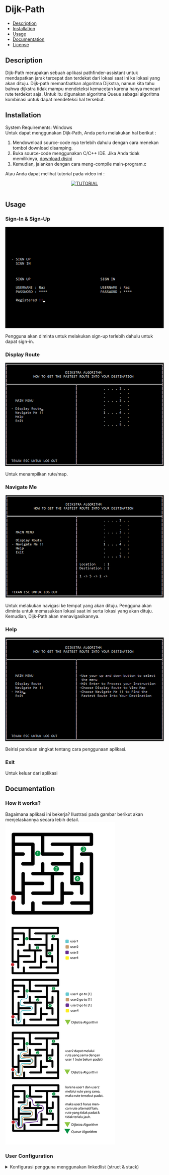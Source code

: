 # Dijk-Path

* [Description](#description)
* [Installation](#installation)
* [Usage](#usage)
* [Documentation](#documentation)
* [License](#license)

## Description

Dijk-Path merupakan sebuah aplikasi pathfinder-assistant untuk mendapatkan jarak tercepat dan terdekat dari lokasi saat ini ke lokasi yang akan dituju. Dijk-path memanfaatkan algoritma Dijkstra, namun kita tahu bahwa dijkstra tidak mampu mendeteksi kemacetan karena hanya mencari rute terdekat saja. Untuk itu digunakan algoritma Queue sebagai algoritma kombinasi untuk dapat mendeteksi hal tersebut.


## Installation
System Requirements: Windows
<br>
Untuk dapat menggunakan Dijk-Path, Anda perlu melakukan hal berikut :
1. Mendownload source-code nya terlebih dahulu dengan cara menekan tombol download disamping.
2. Buka source-code menggunakan C/C++ IDE. Jika Anda tidak memilikinya, [download disini](https://sourceforge.net/projects/orwelldevcpp/files/latest/download)
3. Kemudian, jalankan dengan cara meng-compile main-program.c

Atau Anda dapat melihat tutorial pada video ini :

<div align="center">
  <a href="https://www.youtube.com/watch?v=cMwkVielz4c"><img src="https://img.youtube.com/vi/cMwkVielz4c/0.jpg" alt="TUTORIAL">
  </a>
</div>
<br>

## Usage
### Sign-In & Sign-Up
![Login](/images/menuSign.png)

Pengguna akan diminta untuk melakukan sign-up terlebih dahulu untuk dapat sign-in.
### Display Route
![Display Route](/images/menuDisplay.png)

Untuk menampilkan rute/map.
### Navigate Me
![Navigate](/images/menuNavigate.png)

Untuk melakukan navigasi ke tempat yang akan dituju. Pengguna akan diminta untuk memasukkan lokasi saat ini serta lokasi yang akan dituju. Kemudian, Dijk-Path akan menavigasikannya.
### Help
![Help](/images/menuHelp.png)


Beirisi panduan singkat tentang cara penggunaan aplikasi.
### Exit
Untuk keluar dari aplikasi

## Documentation
### How it works?
Bagaimana aplikasi ini bekerja? Ilustrasi pada gambar berikut akan menjelaskannya secara lebih detail.
![Works](/images/works.png)
<br>
### User Configuration
<details>
<summary>Konfigurasi pengguna menggunakan linkedlist (struct & stack)</summary>

```c
struct Register{
	char username[50];
	char password[50];
	struct Register* link;
};
struct Register* top = NULL;
void Push(char user[50], char pass[50]){
	struct Register* temp = (struct Register*)malloc(sizeof(struct Register));
	strcpy(temp->username,user);
	strcpy(temp->password,pass);
	top = temp;
	gotoxy(4,14);
}

void Search(char user[50],char pass[50]){
	int flag=0;
	struct Register* temp = top;
	if(temp==NULL){
		system("cls");
		gotoxy(4,12);
		printf("This Account Not Registered!");
		Sleep(1000);
		system("cls");
		tampilanregis();
	}
	while(temp!=NULL){
		if(strcmp(temp->username,user)==0 && (strcmp(temp->password,pass)==0)){
			flag=1;
			break;
		}
		else {
			temp = temp->link;
		}
	}
	if(flag ==1){
		system("cls");
		loading("SIGN IN..",30,15,100);
		system("cls");
		gotoxy(30,15);
		printf("Welcome %s",user);
		Sleep(1500);
		system("cls");
        kerangka();
		header();
		d_mainmenu();
		}
	}

void logout(){
	struct Refister *temp ;
	if(top==NULL){
		printf("  Empty!!");
		sleep(1);
		return;
	}
	else{
	temp =top;
	top = top->link;
	free(temp);
	}

}
void Print(){
	struct Register* temp = top;
	while(temp!=NULL){
		printf("\nWELCOME %s \n",temp->username);
		temp = temp->link;
		}
	printf("\n");
}
void signup(){
	int i =0;
	char ch;
	char USERNAME[50],PASSWORD[50];
	printf("USERNAME : ");
	scanf(" %[^\n]s",&USERNAME);
	gotoxy(4,12);
	printf("PASSWORD : ");
	while(1){
		ch = getch();
		if(ch == ENTER || ch ==TAB){
			PASSWORD[i]='\0';
			break;
		}
		else if (ch == BKSP){
			if(i>0){
				i--;
				printf("\b \b");
			}
		}
		else{
			PASSWORD[i++] =ch;
			printf("* \b");
		}
	}
	Push(USERNAME,PASSWORD);
	printf("Registered !!");
}
void signin(){
	int i =0;
	char ch;
	char USERNAME[50],PASSWORD[50];
	printf("USERNAME : ");
	scanf(" %[^\n]s",&USERNAME);
	gotoxy(4,12);
	printf("PASSWORD : ");
	while(1){
		ch = getch();
		if(ch == ENTER || ch ==TAB){
			PASSWORD[i]='\0';
			break;
		}
		else if (ch == BKSP){
			if(i>0){
				i--;
				printf("\b \b");
			}
		}
		else{
			PASSWORD[i++] =ch;
			printf("* \b");
		}
	}
	Search(USERNAME,PASSWORD);
}
void curser2(int no){
    int count=1;
    char ch='0';
    gotoxy(2,11);
    while(1){
        switch(ch){
        case 80:
            count++;
            if (count==no+1) count=1;
            break;
        case 72:
            count--;
            if(count==0) count=no;
            break;
        }
        highlight2(no,count);
        ch=getch();
        if(ch=='\r'){
            if(no==2){
                if (count==1){
                	system("cls");
                	gotoxy(4,9);
                	printf("SIGN UP");
                	gotoxy(4,11);
                	signup();
                	Sleep(800);
					system("cls");
				}
                else if(count==2) {
                	system("cls");
                	gotoxy(4,9);
                	printf("SIGN IN");
                	gotoxy(4,11);
                	signin();
				}
            }

        }
    }
}
void highlight2(int no,int count){
    if(no==2){
        gotoxy (2,11);
        printf("   SIGN UP");
        gotoxy (2,12);
        printf("   SIGN IN");
        switch(count){
        case 1:
            gotoxy (2,11);
            printf(" - SIGN UP");
            break;
        case 2:
            gotoxy (2,12);
            printf(" - SIGN IN");
            break;
        }
    }
}
void tampilanregis(){
	int i;
    char ch;
    const char *menu[]= {"   SIGN UP","   SIGN IN"};
    gotoxy(5,9);
    for (i=0; i<=0; i++){
        gotoxy(2,10+i+1);
        printf("%s\n",menu[i]);
    }
    curser2(2);
}

```
<\details>
<br>
## License
```
MIT License

Copyright (c) 2018 razzaz & ridart44

Permission is hereby granted, free of charge, to any person obtaining a copy
of this software and associated documentation files (the "Software"), to deal
in the Software without restriction, including without limitation the rights
to use, copy, modify, merge, publish, distribute, sublicense, and/or sell
copies of the Software, and to permit persons to whom the Software is
furnished to do so, subject to the following conditions:

The above copyright notice and this permission notice shall be included in all
copies or substantial portions of the Software.

The software is provided "as is", without warranty of any kind, express or
Implied, including but not limited to the warranties of merchantability,
Fitness for a particular purpose and noninfringement. In no event shall the
Authors or copyright holders be liable for any claim, damages or other
Liability, whether in an action of contract, tort or otherwise, arising from,
Out of or in connection with the software or the use or other dealings in the
Software.
```
